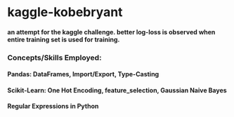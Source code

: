 # kaggle-kobebryant
#### an attempt for the kaggle challenge. better log-loss is observed when entire training set is used for training.

### Concepts/Skills Employed:
#### Pandas: DataFrames, Import/Export, Type-Casting
#### Scikit-Learn: One Hot Encoding, feature_selection, Gaussian Naive Bayes
#### Regular Expressions in Python

